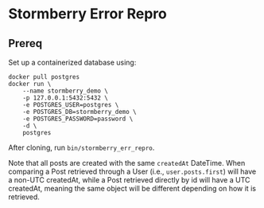 # Stormberry Error Repro

## Prereq

Set up a containerized database using:

```
docker pull postgres
docker run \
    --name stormberry_demo \
    -p 127.0.0.1:5432:5432 \
    -e POSTGRES_USER=postgres \
    -e POSTGRES_DB=stormberry_demo \
    -e POSTGRES_PASSWORD=password \
    -d \
    postgres
```

After cloning, run `bin/stormberry_err_repro`.

Note that all posts are created with the same `createdAt` DateTime. When
comparing a Post retrieved through a User (i.e., `user.posts.first`) will have a
non-UTC createdAt, while a Post retrieved directly by id will have a UTC
createdAt, meaning the same object will be different depending on how it is
retrieved.
